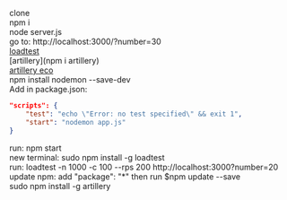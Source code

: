 clone<br>
npm i<br>
node server.js<br>
go to: http://localhost:3000/?number=30<br>
[loadtest](https://www.npmjs.com/package/loadtest)<br>
[artillery](npm i artillery)<br>
[artillery eco](https://ecologi.com/artilleryio)<br>
npm install nodemon --save-dev<br>
Add in package.json:<br>

```json
"scripts": {
    "test": "echo \"Error: no test specified\" && exit 1",
    "start": "nodemon app.js"
}
```

run: npm start<br>
new terminal: sudo npm install -g loadtest<br>
run: loadtest -n 1000 -c 100 --rps 200 http://localhost:3000?number=20<br>
update npm: add "package": "\*" then run $npm update --save<br>
sudo npm install -g artillery<br>
